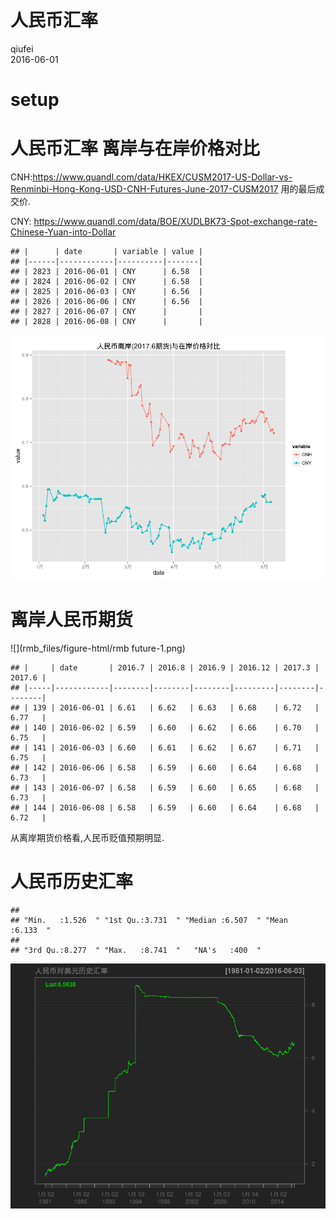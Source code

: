 # 人民币汇率
qiufei  
2016-06-01  

# setup #




# 人民币汇率 离岸与在岸价格对比 #

CNH:https://www.quandl.com/data/HKEX/CUSM2017-US-Dollar-vs-Renminbi-Hong-Kong-USD-CNH-Futures-June-2017-CUSM2017
用的最后成交价.

CNY: https://www.quandl.com/data/BOE/XUDLBK73-Spot-exchange-rate-Chinese-Yuan-into-Dollar


```
## |      | date       | variable | value |
## |------|------------|----------|-------|
## | 2823 | 2016-06-01 | CNY      | 6.58  |
## | 2824 | 2016-06-02 | CNY      | 6.58  |
## | 2825 | 2016-06-03 | CNY      | 6.56  |
## | 2826 | 2016-06-06 | CNY      | 6.56  |
## | 2827 | 2016-06-07 | CNY      |       |
## | 2828 | 2016-06-08 | CNY      |       |
```

![](rmb_files/figure-html/unnamed-chunk-1-1.png)<!-- -->


# 离岸人民币期货 #


![](rmb_files/figure-html/rmb future-1.png)<!-- -->

```
## |     | date       | 2016.7 | 2016.8 | 2016.9 | 2016.12 | 2017.3 | 2017.6 |
## |-----|------------|--------|--------|--------|---------|--------|--------|
## | 139 | 2016-06-01 | 6.61   | 6.62   | 6.63   | 6.68    | 6.72   | 6.77   |
## | 140 | 2016-06-02 | 6.59   | 6.60   | 6.62   | 6.66    | 6.70   | 6.75   |
## | 141 | 2016-06-03 | 6.60   | 6.61   | 6.62   | 6.67    | 6.71   | 6.75   |
## | 142 | 2016-06-06 | 6.58   | 6.59   | 6.60   | 6.64    | 6.68   | 6.73   |
## | 143 | 2016-06-07 | 6.58   | 6.59   | 6.60   | 6.65    | 6.68   | 6.73   |
## | 144 | 2016-06-08 | 6.58   | 6.59   | 6.60   | 6.64    | 6.68   | 6.72   |
```

从离岸期货价格看,人民币贬值预期明显.


# 人民币历史汇率 #



```
##                                                                         
## "Min.   :1.526  " "1st Qu.:3.731  " "Median :6.507  " "Mean   :6.133  " 
##                                                       
## "3rd Qu.:8.277  " "Max.   :8.741  "   "NA's   :400  "
```

![](rmb_files/figure-html/unnamed-chunk-2-1.png)<!-- -->

